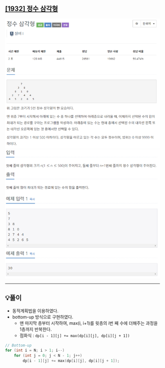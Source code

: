 ## [[1932] 정수 삼각형](https://www.acmicpc.net/problem/1932)

![](imgs/1.PNG)
![](imgs/2.PNG)
___
## 💡풀이
- 동적계획법을 이용하였다.
- bottom-up 방식으로 구현하였다.
	- 맨 마지막 층부터 시작하여, max(i, i+1)를 윗층의 i번 째 수에 더해주는 과정을 1층까지 반복한다.
	- 점화식 : `dp[i - 1][j] += max(dp[i][j], dp[i][j + 1])`
```c++
// Bottom-up
for (int i = N; i > 1; i--) 
    for (int j = 0; j < N - 1; j++) 
        dp[i - 1][j] += max(dp[i][j], dp[i][j + 1]);
```